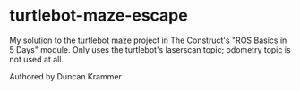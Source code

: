 # turtlebot-maze-escape

My solution to the turtlebot maze project in The Construct's "ROS Basics in 5 Days" module.
Only uses the turtlebot's laserscan topic; odometry topic is not used at all.

Authored by Duncan Krammer
